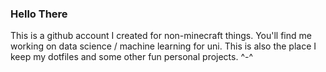 ### Hello There

This is a github account I created for non-minecraft things. You'll find me working on data science / machine learning for uni. This is also the place I keep my dotfiles and some other fun personal projects. ^-^ 
